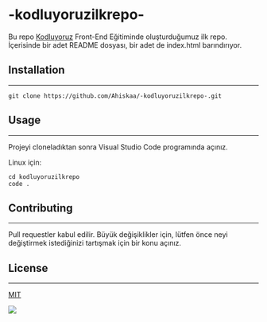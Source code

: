 # -kodluyoruzilkrepo-
Bu repo [Kodluyoruz](https://www.kodluyoruz.org/) Front-End Eğitiminde oluşturduğumuz ilk repo. İçerisinde bir adet README dosyası, bir adet de index.html barındırıyor.
## Installation
---
``` 
git clone https://github.com/Ahiskaa/-kodluyoruzilkrepo-.git
 ```
## Usage
---
Projeyi cloneladıktan sonra Visual Studio Code programında açınız.

Linux için:
``` 
cd kodluyoruzilkrepo
code . 
```
## Contributing
---
Pull requestler kabul edilir. Büyük değişiklikler için, lütfen önce neyi değiştirmek istediğinizi tartışmak için bir konu açınız.
## License
---
[MIT](https://choosealicense.com/licenses/mit/)

![](https://avatars.githubusercontent.com/u/30476529?s=280&v=4)